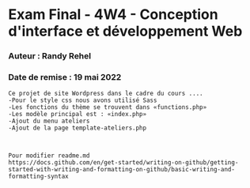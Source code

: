 # Exam Final - 4W4 - Conception d'interface et développement Web
### Auteur : Randy Rehel
### Date de remise : 19 mai 2022

```
Ce projet de site Wordpress dans le cadre du cours ....
-Pour le style css nous avons utilisé Sass
-Les fonctions du thème se trouvent dans «functions.php»
-Les modèle principal est : «index.php»
-Ajout du menu ateliers 
-Ajout de la page template-ateliers.php



Pour modifier readme.md
https://docs.github.com/en/get-started/writing-on-github/getting-started-with-writing-and-formatting-on-github/basic-writing-and-formatting-syntax